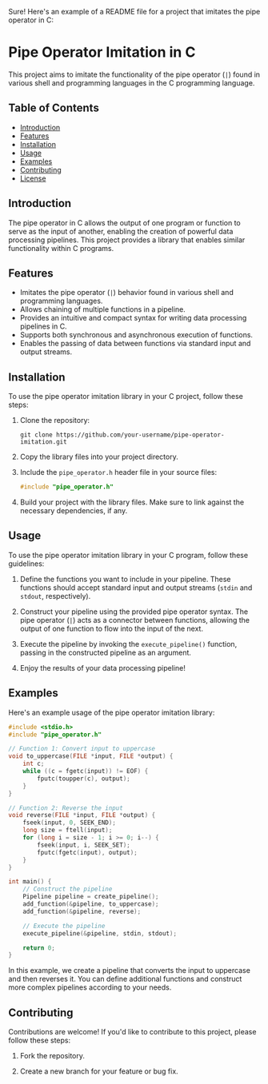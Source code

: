Sure! Here's an example of a README file for a project that imitates the pipe operator in C:

# Pipe Operator Imitation in C

This project aims to imitate the functionality of the pipe operator (`|`) found in various shell and programming languages in the C programming language.

## Table of Contents

- [Introduction](#introduction)
- [Features](#features)
- [Installation](#installation)
- [Usage](#usage)
- [Examples](#examples)
- [Contributing](#contributing)
- [License](#license)

## Introduction

The pipe operator in C allows the output of one program or function to serve as the input of another, enabling the creation of powerful data processing pipelines. This project provides a library that enables similar functionality within C programs.

## Features

- Imitates the pipe operator (`|`) behavior found in various shell and programming languages.
- Allows chaining of multiple functions in a pipeline.
- Provides an intuitive and compact syntax for writing data processing pipelines in C.
- Supports both synchronous and asynchronous execution of functions.
- Enables the passing of data between functions via standard input and output streams.

## Installation

To use the pipe operator imitation library in your C project, follow these steps:

1. Clone the repository:

   ```
   git clone https://github.com/your-username/pipe-operator-imitation.git
   ```

2. Copy the library files into your project directory.

3. Include the `pipe_operator.h` header file in your source files:

   ```c
   #include "pipe_operator.h"
   ```

4. Build your project with the library files. Make sure to link against the necessary dependencies, if any.

## Usage

To use the pipe operator imitation library in your C program, follow these guidelines:

1. Define the functions you want to include in your pipeline. These functions should accept standard input and output streams (`stdin` and `stdout`, respectively).

2. Construct your pipeline using the provided pipe operator syntax. The pipe operator (`|`) acts as a connector between functions, allowing the output of one function to flow into the input of the next.

3. Execute the pipeline by invoking the `execute_pipeline()` function, passing in the constructed pipeline as an argument.

4. Enjoy the results of your data processing pipeline!

## Examples

Here's an example usage of the pipe operator imitation library:

```c
#include <stdio.h>
#include "pipe_operator.h"

// Function 1: Convert input to uppercase
void to_uppercase(FILE *input, FILE *output) {
    int c;
    while ((c = fgetc(input)) != EOF) {
        fputc(toupper(c), output);
    }
}

// Function 2: Reverse the input
void reverse(FILE *input, FILE *output) {
    fseek(input, 0, SEEK_END);
    long size = ftell(input);
    for (long i = size - 1; i >= 0; i--) {
        fseek(input, i, SEEK_SET);
        fputc(fgetc(input), output);
    }
}

int main() {
    // Construct the pipeline
    Pipeline pipeline = create_pipeline();
    add_function(&pipeline, to_uppercase);
    add_function(&pipeline, reverse);

    // Execute the pipeline
    execute_pipeline(&pipeline, stdin, stdout);

    return 0;
}
```

In this example, we create a pipeline that converts the input to uppercase and then reverses it. You can define additional functions and construct more complex pipelines according to your needs.

## Contributing

Contributions are welcome! If you'd like to contribute to this project, please follow these steps:

1. Fork the repository.

2. Create a new branch for your feature or bug fix.

